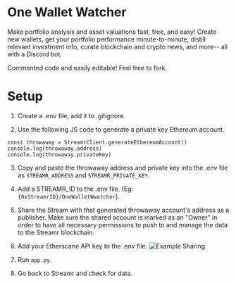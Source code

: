 # One Wallet Watcher

Make portfolio analysis and asset valuations fast, free, and easy! Create new wallets, get your portfolio performance minute-to-minute, distill relevant investment info, curate blockchain and crypto news, and more-- all with a Discord bot.

 Commented code and easily editable!
 Feel free to fork.

# Setup

1. Create a .env file, add it to .gitignore.

2. Use the following JS code to generate a private key Ethereum account.
```
const throwaway = StreamrClient.generateEthereumAccount()
console.log(throwaway.address)
console.log(throwaway.privateKey)
```

3. Copy and paste the throwaway address and private key into the .env file as `STREAMR_ADDRESS` and `STREAMR_PRIVATE_KEY`.

4. Add a STREAMR_ID to the .env file. (Eg: `{0xStreamrID}/OneWalletWwatcher`).

5. Share the Stream with that generated throwaway account's address as a publisher. Make sure the shared account is marked as an "Owner" in order to have all necessary permissions to push to and manage the data to the Streamr blockchain.

6. Add your Etherscane API key to the .env file.
![Example Sharing](https://i.gyazo.com/8e7d498f7f81c7a05e1b0959d8098d39.png)

7. Run `app.py`.

8. Go back to Streamr and check for data.

